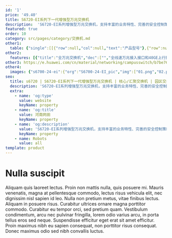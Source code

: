 ```yaml
---
id: '1'
price: '49.40'
title: S6720-EI系列下一代增强型万兆交换机
description:  'S6720-EI系列增强型万兆交换机，支持丰富的业务特性、完善的安全控制策略、丰富的QoS等特性，可用于数据中心，服务器接入及园区网核心。'
featured: true
order: 10
category: src/pages/category/交换机.md
other1: 
  table: {"single":[[{"row":null,"col":null,"text":"产品型号"},{"row":null,"col":null,"text":"S6720-30C-EI-24S-AC\nS6720-30C-EI-24S-DC"},{"row":null,"col":null,"text":"S6720-54C-EI-48S-AC\nS6720-54C-EI-48S-DC"},{"row":null,"col":null,"text":"S6720S-26Q-EI-24S-AC\n"}],[{"row":null,"col":null,"text":"交换容量"},{"row":null,"col":null,"text":"2.56 Tbps/23.04Tbps"},{"row":null,"col":null,"text":"2.56 Tbps/23.04Tbps"},{"row":null,"col":null,"text":"2.56 Tbps/23.04Tbps"}],[{"row":null,"col":null,"text":"包转发率"},{"row":null,"col":null,"text":"720 Mpps"},{"row":null,"col":null,"text":"1080 Mpps"},{"row":null,"col":null,"text":"480 Mpps"}],[{"row":null,"col":null,"text":"固定端口"},{"row":null,"col":null,"text":"24×10GE SFP+端口， 2×40GE QSFP+端口"},{"row":null,"col":null,"text":"48×10GE SFP+端口， 2×40GE QSFP+端口"},{"row":null,"col":null,"text":"24×10GE SFP+端口， 2×40GE QSFP+端口"}],[{"row":null,"col":null,"text":"扩展插槽"},{"row":null,"col":null,"text":"1个扩展插槽"},{"row":null,"col":null,"text":"1个扩展插槽"},{"row":null,"col":null,"text":"不支持"}],[{"row":null,"col":null,"text":"MAC特性"},{"row":null,"col":"3","text":"288K\n支持MAC地址自动学习和老化\n支持静态、动态、黑洞MAC表项\n支持源MAC地址过滤"}],[{"row":null,"col":null,"text":"VLAN特性"},{"row":null,"col":"3","text":"支持4K个VLAN\n支持Guest VLAN、Voice VLAN\n支持基于MAC/协议/IP子网/策略/端口的VLAN\n支持1:1和N:1 VLAN交换功能\n支持基本、灵活QinQ功能"}],[{"row":null,"col":null,"text":"IP路由"},{"row":null,"col":"3","text":"静态路由、RIP V1/2、ECMP、支持URPF、OSPF、IS-IS、BGP\n支持VRRP\n支持策略路由\n支持路由策略"}],[{"row":null,"col":null,"text":"互通性"},{"row":null,"col":"3","text":"VBST基于VLAN生成树协议（和PVST/PVST+/RPVST 互通）\nLNP 链路类型协商协议（和DTP相似功能）\nVCMP VLAN集中管理协议（和VTP相似功能）\n\n详细的互联互通认证与报告，请访问这里。"}]]}
other2:
  features: [{"title":"全万兆交换机","dec":["","全线速万兆接入接口和40GE上行接口，最高可扩展至6个40G上行端口",""]},{"title":"智能堆叠","dec":["","S6720-EI支持iStack堆叠，双向可达480G堆叠带宽，支持免配置堆叠",""]},{"title":"SVF极简网络运维","dec":["","SVF超级虚拟交换网功能将园区“核心/汇聚+接入交换机+AP”的网络架构，虚拟化为一台网元，极简网络运维",""]}]
other3: https://e.huawei.com/cn/material/networking/campusswitch/b7be76ba4f3045cdb8192dcc1c378630
other4:
  images: {"s6700-24-ei":{"org":"S6700-24-EI_pic","img":["01.png","02.png","03.png","04.png","08.png"]}}
seo:
  title: s6720 | S6720-EI系列下一代增强型万兆交换机 | 核心/汇聚交换机 | 园区交换机 | 交换机 | 企业网络
  description: 'S6720-EI系列增强型万兆交换机，支持丰富的业务特性、完善的安全控制策略、丰富的QoS等特性，可用于数据中心，服务器接入及园区网核心。'
  extra:
    - name: 'og:type'
      value: website
      keyName: property
    - name: 'og:title'
      value: 河南网田
      keyName: property
    - name: 'og:description'
      value: 'S6720-EI系列增强型万兆交换机，支持丰富的业务特性、完善的安全控制策略、丰富的QoS等特性，可用于数据中心，服务器接入及园区网核心。'
      keyName: property
    - name: Robots
      value: all
template: product
---
```


# Nulla suscipit

Aliquam quis laoreet lectus. Proin non mattis nulla, quis posuere mi. Mauris venenatis, magna at pellentesque commodo, lectus risus vehicula elit, nec dignissim nisl sapien id leo. Nulla non pretium metus, vitae finibus lectus. Aliquam in posuere risus. Curabitur ultrices ornare magna porttitor commodo. Curabitur eu tempor orci, sed pretium quam. Vestibulum condimentum, arcu nec pulvinar fringilla, lorem odio varius arcu, in porta tellus eros sed neque. Suspendisse efficitur eget erat sit amet efficitur. Proin maximus nibh eu sapien consequat, non porttitor risus consequat. Donec maximus odio sed nibh convallis luctus.